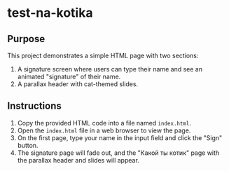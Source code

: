 # test-na-kotika

## Purpose

This project demonstrates a simple HTML page with two sections:
1. A signature screen where users can type their name and see an animated "signature" of their name.
2. A parallax header with cat-themed slides.

## Instructions

1. Copy the provided HTML code into a file named `index.html`.
2. Open the `index.html` file in a web browser to view the page.
3. On the first page, type your name in the input field and click the "Sign" button.
4. The signature page will fade out, and the "Какой ты котик" page with the parallax header and slides will appear.
